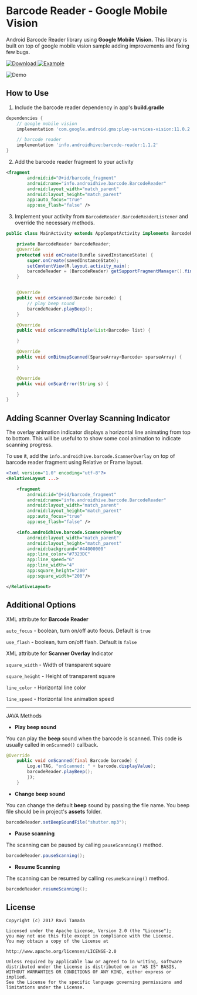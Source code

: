 Barcode Reader - Google Mobile Vision
===================
Android Barcode Reader library using **Google Mobile Vision.** This library is built on top of google mobile vision sample adding improvements and fixing few bugs.

[ ![Download](https://api.bintray.com/packages/androidhive-info/maven/barcode-reader/images/download.svg) ](https://bintray.com/androidhive-info/maven/barcode-reader/_latestVersion)
[![Example](https://img.shields.io/badge/Example-Movie%20Tickets-green.svg)](https://www.androidhive.info/2017/07/android-implementing-preferences-settings-screen/)

![Demo](https://user-images.githubusercontent.com/497670/29021175-41e613c4-7b82-11e7-8887-a6d8186aeca3.gif)

How to Use
-------------
1. Include the barcode reader dependency in app's **build.gradle**
```gradle
dependencies {
    // google mobile vision
    implementation 'com.google.android.gms:play-services-vision:11.0.2'

    // barcode reader
    implementation 'info.androidhive:barcode-reader:1.1.2'
}
```

2. Add the barcode reader fragment to your activity
```xml
<fragment
        android:id="@+id/barcode_fragment"
        android:name="info.androidhive.barcode.BarcodeReader"
        android:layout_width="match_parent"
        android:layout_height="match_parent"
        app:auto_focus="true"
        app:use_flash="false" />
```

3. Implement your activity from <code>BarcodeReader.BarcodeReaderListener</code> and override the necessary methods.
```java
public class MainActivity extends AppCompatActivity implements BarcodeReader.BarcodeReaderListener {

    private BarcodeReader barcodeReader;
    @Override
    protected void onCreate(Bundle savedInstanceState) {
        super.onCreate(savedInstanceState);
        setContentView(R.layout.activity_main);
        barcodeReader = (BarcodeReader) getSupportFragmentManager().findFragmentById(R.id.barcode_fragment);
    }


    @Override
    public void onScanned(Barcode barcode) {
        // play beep sound
        barcodeReader.playBeep();
    }

    @Override
    public void onScannedMultiple(List<Barcode> list) {

    }

    @Override
    public void onBitmapScanned(SparseArray<Barcode> sparseArray) {

    }

    @Override
    public void onScanError(String s) {

    }
}
```

Adding Scanner Overlay Scanning Indicator
----
The overlay animation indicator displays a horizontal line animating from top to bottom. This will be useful to  to show some cool animation to indicate scanning progress.

To use it, add the <code>info.androidhive.barcode.ScannerOverlay</code> on top of barcode reader fragment using Relative or Frame layout.
```xml
<?xml version="1.0" encoding="utf-8"?>
<RelativeLayout ...>

    <fragment
        android:id="@+id/barcode_fragment"
        android:name="info.androidhive.barcode.BarcodeReader"
        android:layout_width="match_parent"
        android:layout_height="match_parent"
        app:auto_focus="true"
        app:use_flash="false" />

    <info.androidhive.barcode.ScannerOverlay
        android:layout_width="match_parent"
        android:layout_height="match_parent"
        android:background="#44000000"
        app:line_color="#7323DC"
        app:line_speed="6"
        app:line_width="4"
        app:square_height="200"
        app:square_width="200"/>

</RelativeLayout>

```


Additional Options
-------------
XML attribute for **Barcode Reader**

<code>auto_focus</code> - boolean, turn on/off auto focus. Default is <code>true</code>

<code>use_flash</code> - boolean, turn on/off flash. Default is <code>false</code>


XML attribute for **Scanner Overlay** Indicator

<code>square_width</code> - Width of transparent square

<code>square_height</code> - Height of transparent square

<code>line_color</code> - Horizontal line color

<code>line_speed</code> - Horizontal line animation speed

----

JAVA Methods

- **Play beep sound**

You can play the **beep** sound when the barcode is scanned. This code is usually called in <code>onScanned()</code> callback.
```java
@Override
    public void onScanned(final Barcode barcode) {
        Log.e(TAG, "onScanned: " + barcode.displayValue);
        barcodeReader.playBeep();
        });
    }
```

- **Change beep sound**

You can change the default **beep** sound by passing the file name. You beep file should be in project's **assets** folder.
```java
barcodeReader.setBeepSoundFile("shutter.mp3");
```

- **Pause scanning**

The scanning can be paused by calling <code>pauseScanning()</code> method.
```java
barcodeReader.pauseScanning();
```

- **Resume Scanning**

The scanning can be resumed by calling <code>resumeScanning()</code> method.
```java
barcodeReader.resumeScanning();
```


## License
    Copyright (c) 2017 Ravi Tamada

    Licensed under the Apache License, Version 2.0 (the "License");
    you may not use this file except in compliance with the License.
    You may obtain a copy of the License at

    http://www.apache.org/licenses/LICENSE-2.0

    Unless required by applicable law or agreed to in writing, software
    distributed under the License is distributed on an "AS IS" BASIS,
    WITHOUT WARRANTIES OR CONDITIONS OF ANY KIND, either express or implied.
    See the License for the specific language governing permissions and
    limitations under the License.
